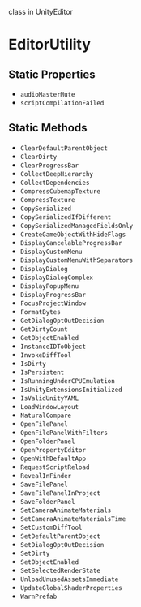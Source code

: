 class in UnityEditor
# EditorUtility

## Static Properties
- `audioMasterMute`
- `scriptCompilationFailed`
## Static Methods
- `ClearDefaultParentObject`
- `ClearDirty`
- `ClearProgressBar`
- `CollectDeepHierarchy`
- `CollectDependencies`
- `CompressCubemapTexture`
- `CompressTexture`
- `CopySerialized`
- `CopySerializedIfDifferent`
- `CopySerializedManagedFieldsOnly`
- `CreateGameObjectWithHideFlags`
- `DisplayCancelableProgressBar`
- `DisplayCustomMenu`
- `DisplayCustomMenuWithSeparators`
- `DisplayDialog`
- `DisplayDialogComplex`
- `DisplayPopupMenu`
- `DisplayProgressBar`
- `FocusProjectWindow`
- `FormatBytes`
- `GetDialogOptOutDecision`
- `GetDirtyCount`
- `GetObjectEnabled`
- `InstanceIDToObject`
- `InvokeDiffTool`
- `IsDirty`
- `IsPersistent`
- `IsRunningUnderCPUEmulation`
- `IsUnityExtensionsInitialized`
- `IsValidUnityYAML`
- `LoadWindowLayout`
- `NaturalCompare`
- `OpenFilePanel`
- `OpenFilePanelWithFilters`
- `OpenFolderPanel`
- `OpenPropertyEditor`
- `OpenWithDefaultApp`
- `RequestScriptReload`
- `RevealInFinder`
- `SaveFilePanel`
- `SaveFilePanelInProject`
- `SaveFolderPanel`
- `SetCameraAnimateMaterials`
- `SetCameraAnimateMaterialsTime`
- `SetCustomDiffTool`
- `SetDefaultParentObject`
- `SetDialogOptOutDecision`
- `SetDirty`
- `SetObjectEnabled`
- `SetSelectedRenderState`
- `UnloadUnusedAssetsImmediate`
- `UpdateGlobalShaderProperties`
- `WarnPrefab`
